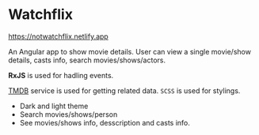 # Watchflix

  
https://notwatchflix.netlify.app

An Angular app to show movie details. User can view a single movie/show details, casts info, search movies/shows/actors.

  

**RxJS** is used for hadling events.

[TMDB](https://developers.themoviedb.org/3) service is used for getting related data. 
`SCSS` is used for stylings. 
- Dark and light theme 
- Search movies/shows/person
- See movies/shows info, desscription and casts info.
